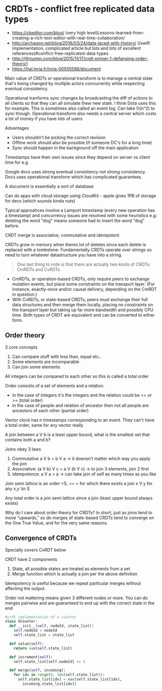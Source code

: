 # CRDTs - conflict free replicated data types
* https://ckeditor.com/blog/ (very high level)Lessons-learned-from-creating-a-rich-text-editor-with-real-time-collaboration/ 
* http://archagon.net/blog/2018/03/24/data-laced-with-history/ ((swift implementation, complicated article but lots and lots of excellent 
references)#conflict-free-replicated-data-types 
* http://jtfmumm.com/blog/2015/11/17/crdt-primer-1-defanging-order-theory/)
* https://hal.inria.fr/inria-00555588/document

Main value of CRDTs or operational transform is to manage a central state that's being changed by multiple actors concurrently while respecting eventual consistency.

Operational tranforms sync changes by broadcasting the diff of actions to all clients so that they can all simulate thew new state. I think Dota uses this for example. This is sometimes also called an event log. Can take O(n^2) to sync though. Operational transform also needs a central server which costs a lot of money if you have lots of users

Advantages
* Users shouldn't be picking the correct revision
* Offline work should also be possible (if someone DC's for a long time)
* Sync should happen in the background off the main application

Timestamps have their own issues since they depend on server vs client time for e.g

Google docs uses strong eventual consistency not strong consistency. Docs uses operational transform which has complicated guarantees.

A document is essentially a sort of database

Can do apps with cloud storage using CloudKit - apple gives 1PB of storage for devs (which sounds kinda nuts)

Typical approahces involve a Lamport timestamp (every new operation has a timestamp) and concurrency issues are resolved with some heuristics e.g: deleting the word "dog" means someone had to insert the word "dog" before.

CRDT merge is associative, commutative and idempotent

CRDTs grow in memory when theres lot of deletes since each delete is replaced with a tombstone. Fundamentally CRDTs operate over strings so need to turn whatever datastructure you have into a string.

> One last thing to note is that there are actually two kinds of CRDTs: CmRDTs and CvRDTs
* CmRDTs, or operation-based CRDTs, only require peers to exchange mutation events, but place some constraints on the transport layer. (For instance, exactly-once and/or causal delivery, depending on the CmRDT in question.)
*  With CvRDTs, or state-based CRDTs, peers must exchange their full data structures and then merge them locally, placing no constraints on the transport layer but taking up far more bandwidth and possibly CPU time. Both types of CRDT are equivalent and can be converted to either form.

## Order theory
3 core concepts
1. Can compare stuff with less than, equal etc..
2. Some elements are incomparable
3. Can join some elements

All integers can be compared to each other so this is called a total order

Order consists of a set of elements and a relation.
* In the case of integers it's the integers and the relation could be <= or >= (total order)
* In the case of people and relation of ancestor then not all people are ancestors of each other (partial order)

Vector clock has n timestamps corresponding to an event. They can't have a total order, same for any vector really

A join between a V b is a least upper bound, what is the smallest set that contains both a and b?

Joins obey 3 laws
1. Commutative a V b = b V a -> it doensn't matter which way you apply the join
2. Associative: (a V b) V c = a V (b V c) -> to join 3 elements, join 2 first
3. Idempotence: a V a = a -> can take join of self as many times as you like

Join semi lattice is an order <S, <= > for which there exists a join x V y for any x,y \in S

Any total order is a join semi lattice since a join (least upper bound always exists)

Why do I care about order theory for CRDTs? In short, just as joins tend to move “upwards,” so do merges of state-based CRDTs tend to converge on the One True Value, and for the very same reasons.

## Convergence of CRDTs
Specially covers CvRDT below

CRDT have 2 components
1. State, all possible states are treated as elements from a set
2. Merge function which is actually a join per the above definition

Idempotency is useful because we repeat particular merges without affecting the output.

Order not mattering means given 3 different nodes or more. You can do merges pairwise and are guaranteed to end up with the correct state in the end


```python
#crdt implementation of a counter
class GCounter:
  def __init__(self, nodeId, state_list):
    self.nodeId = nodeId
    self.state_list = state_list 

  def value(self):
    return sum(self.state_list)

  def increment(self):
    self.state_list[self.nodeId] += 1

  def merge(self, incoming):
    for idx in range(0, len(self.state_list)):
      self.state_list[idx] = max(self.state_list[idx], 
        incoming.state_list[idx])
```
